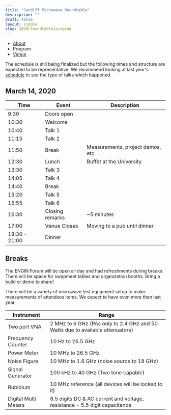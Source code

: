 ```yaml
---
title: "Cardiff Microwave Roundtable"
description: ""
draft: false
layout: single
slug: 2020/roundtable/program
---
```


<div class="tabs is-centered">
    <ul>
        <li><a href="/events/2020/roundtable">About</a></li>
        <li class="is-active"><a>Program</a></li>
        <li><a href="/events/2020/roundtable/venue">Venue</a></li>
    </ul>
</div>

The schedule is still being finalized but the following times and structure are expected to be representative. We recommend looking at last year's [schedule](/events/2019/roundtable/program) to see the type of talks which happened.

## March 14, 2020

Time    | Event    | Description
--------|----------|---
9:30    | Doors open
10:30   | Welcome  
10:40   | Talk 1   | 
11:15   | Talk 2   | 
11:50   | Break    | Measurements, project demos, etc
12:30   | Lunch    | Buffet at the University
13:30   | Talk 3   | 
14:05   | Talk 4   | 
14:40   | Break    | 
15:20   | Talk 5   | 
15:55   | Talk 6   | 
16:30   | Closing remarks | ~5 minutes
17:00   | Venue Closes | Moving to a pub until dinner
18:30 - 21:00 | Dinner

## Breaks

The ENGIN Forum will be open all day and had refreshments during breaks. There will be space for swapmeet tables and organization booths. Bring a build or demo to share! 

There will be a variety of microwave test equipment setup to make measurements of attendees items. We expect to have even more than last year.

Instrument    | Range
--------------|------
Two port VNA |  2 MHz to 6 GHz (PAs only to 2.4 GHz and 50 Watts due to available attenuators)
Frequency Counter |  10 Hz to 26.5 GHz
Power Meter  | 10 MHz to 26.5 GHz
Noise Figure | 10 MHz to 1.6 GHz (noise source to 18 GHz)
Signal Generator | 100 kHz to 40 GHz (Two tone capable)
Rubidium | 10 MHz reference (all devices will be locked to it)
Digital Multi Meters | 8.5 digits DC & AC current and voltage, resistance - 5.5 digit capacitance

